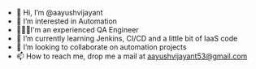 - 👋 Hi, I’m @aayushvijayant
- 👀 I’m interested in Automation
- 👨🏻‍💻I'm an experienced QA Engineer
- 🌱 I’m currently learning Jenkins, CI/CD and a little bit of IaaS code
- 💞️ I’m looking to collaborate on automation projects
- 📫 How to reach me, drop me a mail at aayushvijayant53@gmail.com

<!---
aayushvijayant/aayushvijayant is a ✨ special ✨ repository because its `README.md` (this file) appears on your GitHub profile.
You can click the Preview link to take a look at your changes.
--->
